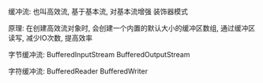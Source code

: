 缓冲流:
	也叫高效流, 基于基本流, 对基本流增强   装饰器模式

原理:
	在创建高效流对象时, 会创建一个内置的默认大小的缓冲区数组, 通过缓冲区读写, 减少IO次数, 提高效率

字节缓冲流:
	BufferedInputStream
	BufferedOutputStream
	
字符缓冲流:
	BufferedReader
	BufferedWriter
	
	